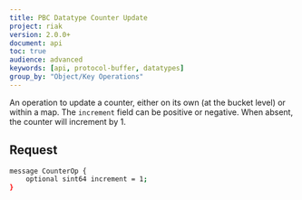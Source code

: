 ```yaml
---
title: PBC Datatype Counter Update
project: riak
version: 2.0.0+
document: api
toc: true
audience: advanced
keywords: [api, protocol-buffer, datatypes]
group_by: "Object/Key Operations"
---
```


An operation to update a counter, either on its own (at the bucket level) or within a map. The `increment` field can be positive or negative. When absent, the counter will increment by 1.

## Request

```bash
message CounterOp {
    optional sint64 increment = 1;
}
```